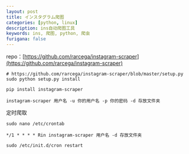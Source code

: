 ```yaml
---
layout: post
title: インスタグラム爬图
categories: [python, linux]
description: ins自动爬图工具
keywords: ins, 爬图, python, 爬虫
furigana: false
---
```


repo：[https://github.com/rarcega/instagram-scraper](https://github.com/rarcega/instagram-scraper)

``` 
# https://github.com/rarcega/instagram-scraper/blob/master/setup.py
sudo python setup.py install

pip install instagram-scraper
```

``` 
instagram-scraper 用户名 -u 你的用户名 -p 你的密码 -d 存放文件夹
```

定时爬取

``` 
sudo nano /etc/crontab

*/1 * * * * Rin instagram-scraper 用户名 -d 存放文件夹

sudo /etc/init.d/cron restart
```
